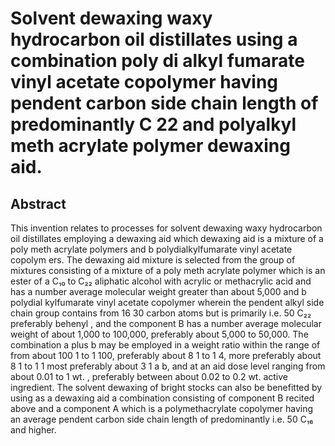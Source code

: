 # Solvent dewaxing waxy hydrocarbon oil distillates using a combination poly di alkyl fumarate vinyl acetate copolymer having pendent carbon side chain length of predominantly C 22 and polyalkyl meth acrylate polymer dewaxing aid.

## Abstract
This invention relates to processes for solvent dewaxing waxy hydrocarbon oil distillates employing a dewaxing aid which dewaxing aid is a mixture of a poly meth acrylate polymers and b polydialkylfumarate vinyl acetate copolym ers. The dewaxing aid mixture is selected from the group of mixtures consisting of a mixture of a poly meth acrylate polymer which is an ester of a C₁₀ to C₂₂ aliphatic alcohol with acrylic or methacrylic acid and has a number average molecular weight greater than about 5,000 and b polydial kylfumarate vinyl acetate copolymer wherein the pendent alkyl side chain group contains from 16 30 carbon atoms but is primarily i.e. 50 C₂₂ preferably behenyl , and the component B has a number average molecular weight of about 1,000 to 100,000, preferably about 5,000 to 50,000. The combination a plus b may be employed in a weight ratio within the range of from about 100 1 to 1 100, preferably about 8 1 to 1 4, more preferably about 8 1 to 1 1 most preferably about 3 1 a b, and at an aid dose level ranging from about 0.01 to 1 wt. , preferably between about 0.02 to 0.2 wt. active ingredient. The solvent dewaxing of bright stocks can also be benefitted by using as a dewaxing aid a combination consisting of component B recited above and a component A which is a polymethacrylate copolymer having an average pendent carbon side chain length of predominantly i.e. 50 C₁₆ and higher.